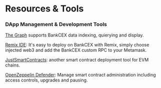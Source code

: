 # Resources & Tools

### DApp Management & Development Tools

[The Graph](https://thegraph.com) supports BankCEX data indexing, quierying and display.

[Remix IDE](https://remix-project.org/): It's easy to deploy on BankCEX with Remix, simply choose injected web3 and add the BankCEX custom RPC to your Metamask.

[JustSmartContracts](https://justsmartcontracts.dev/): another smart contract deployment tool for EVM chains.&#x20;

[OpenZeppelin Defender](https://defender.openzeppelin.com): Manage smart contract administration including access controls, upgrades and pausing.



